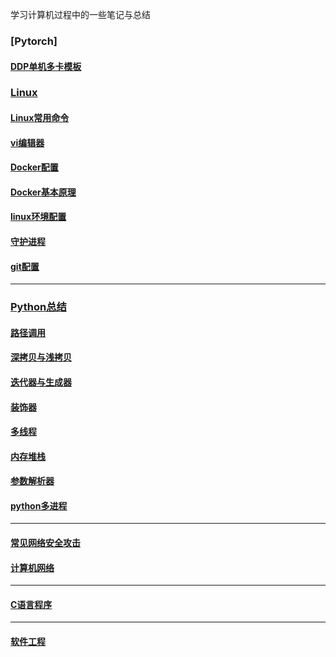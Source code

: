 
学习计算机过程中的一些笔记与总结
### [Pytorch]  
#### [DDP单机多卡模板](https://github.com/HuazhangHu/twinkle/blob/main/DDP_template.py)  

### [Linux](https://github.com/957001934/twinkle/tree/main/Linux)
#### [Linux常用命令](https://github.com/957001934/Linux-Tutorial/blob/main/Linux/Linux%E5%B8%B8%E7%94%A8%E5%91%BD%E4%BB%A4.md)  

#### [vi编辑器](https://github.com/957001934/Linux-Tutorial/blob/main/Linux/Vi%E7%BC%96%E8%BE%91%E5%99%A8.md)  

#### [Docker配置](https://github.com/957001934/Linux-Tutorial/blob/main/Linux/Docker%E5%AE%89%E8%A3%85%E9%85%8D%E7%BD%AE.md)

#### [Docker基本原理](https://github.com/957001934/twinkle/blob/main/Linux/Docker%E5%9F%BA%E6%9C%AC%E5%8E%9F%E7%90%86.md)

#### [linux环境配置](https://github.com/957001934/Linux-Tutorial/blob/main/Linux/Linux%E8%A3%85%E6%9C%BA%E9%85%8D%E7%BD%AE.md)

#### [守护进程](https://github.com/957001934/Linux-Tutorial/blob/main/Linux/%E5%AE%88%E6%8A%A4%E8%BF%9B%E7%A8%8B.md)

#### [git配置](https://github.com/957001934/Linux-Tutorial/blob/main/Linux/git%E5%AE%89%E8%A3%85%E9%85%8D%E7%BD%AE.md)
------
### [Python总结](https://github.com/957001934/twinkle/tree/main/Python)
#### [路径调用](https://blog.csdn.net/Gou_Hailong/article/details/124295301)

#### [深拷贝与浅拷贝](https://github.com/957001934/twinkle/blob/main/Python/%E6%B7%B1%E6%8B%B7%E8%B4%9D%E4%B8%8E%E6%B5%85%E6%8B%B7%E8%B4%9D.md)   

#### [迭代器与生成器](https://github.com/957001934/twinkle/blob/main/Python/%E8%BF%AD%E4%BB%A3%E5%99%A8%E4%B8%8E%E7%94%9F%E6%88%90%E5%99%A8.md)  

#### [装饰器](https://github.com/957001934/twinkle/blob/main/Python/%E8%A3%85%E9%A5%B0%E5%99%A8.md)  

#### [多线程](https://github.com/957001934/twinkle/blob/main/Python/python%E5%A4%9A%E7%BA%BF%E7%A8%8B.md)

#### [内存堆栈](https://github.com/957001934/twinkle/blob/main/Python/%E5%86%85%E5%AD%98%E5%A0%86%E6%A0%88.md)

#### [参数解析器](https://github.com/957001934/twinkle/blob/main/Python/argparse.md)

#### [python多进程](https://github.com/957001934/twinkle/blob/main/Python/python%E5%A4%9A%E8%BF%9B%E7%A8%8B.md)
------
#### [常见网络安全攻击](https://github.com/957001934/Linux-Tutorial/blob/main/%E5%88%9D%E7%AA%A5%E7%BD%91%E7%BB%9C%E5%AE%89%E5%85%A8.md)

#### [计算机网络](https://github.com/957001934/Linux-Tutorial/blob/main/%E8%AE%A1%E7%AE%97%E6%9C%BA%E7%BD%91%E7%BB%9C.md)

------
#### [C语言程序](https://github.com/957001934/twinkle/blob/main/C%E8%AF%AD%E8%A8%80%E7%A8%8B%E5%BA%8F.md)

------
#### [软件工程](https://github.com/957001934/twinkle/blob/main/%E8%BD%AF%E4%BB%B6%E5%B7%A5%E7%A8%8B.md)

